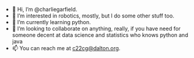 - 👋 Hi, I’m @charliegarfield.
- 👀 I’m interested in robotics, mostly, but I do some other stuff too.
- 🌱 I’m currently learning python.
- 💞️ I’m looking to collaborate on anything, really, if you have need for someone decent at data science and statistics who knows python and java
- 📫 You can reach me at c22cg@dalton.org.

<!---
charliegarfield/charliegarfield is a ✨ special ✨ repository because its `README.md` (this file) appears on your GitHub profile.
You can click the Preview link to take a look at your changes.
--->
